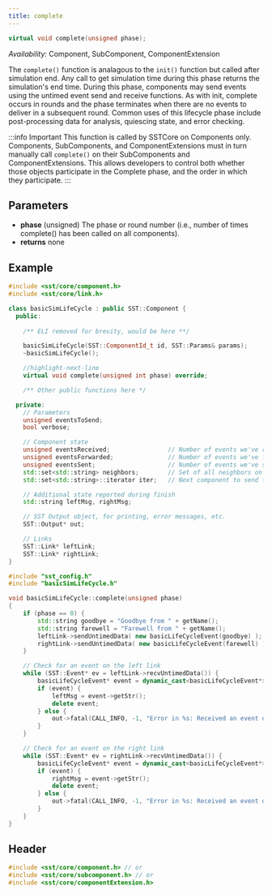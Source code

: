 ```yaml
---
title: complete
---
```


```cpp
virtual void complete(unsigned phase);
```

*Availability:* Component, SubComponent, ComponentExtension

The `complete()` function is analagous to the `init()` function but called after simulation end. Any call to get simulation time during this phase returns the simulation's end time. During this phase, components may send events using the untimed event send and receive functions. As with init, complete occurs in rounds and the phase terminates when there are no events to deliver in a subsequent round. Common uses of this lifecycle phase include post-processing data for analysis, quiescing state, and error checking.

:::info Important
This function is called by SSTCore on Components only. Components, SubComponents, and ComponentExtensions must in turn manually call `complete()` on their SubComponents and ComponentExtensions. This allows developers to control both whether those objects participate in the Complete phase, and the order in which they participate. 
:::

## Parameters
* **phase** (unsigned) The phase or round number (i.e., number of times complete() has been called on all components).
* **returns** none


## Example

<!--- SOURCE_CODE: sst-elements/src/sst/elements/simpleElementExample/basicSimLifeCycle.h --->
<!--- SOURCE_CODE: sst-elements/src/sst/elements/simpleElementExample/basicSimLifeCycle.cc --->
```cpp title="Excerpt from sst-elements/src/sst/elements/simpleElementExample/basicSimLifeCycle.h"
#include <sst/core/component.h>
#include <sst/core/link.h>

class basicSimLifeCycle : public SST::Component {
  public:
	
	/** ELI removed for brevity, would be here **/

	basicSimLifeCycle(SST::ComponentId_t id, SST::Params& params);
	~basicSimLifeCycle();

    //highlight-next-line
    virtual void complete(unsigned int phase) override;

	/** Other public functions here */

  private:
	// Parameters
    unsigned eventsToSend;
    bool verbose;

    // Component state
    unsigned eventsReceived;                // Number of events we've received
    unsigned eventsForwarded;               // Number of events we've forwarded
    unsigned eventsSent;                    // Number of events we've sent (initiated)
    std::set<std::string> neighbors;        // Set of all neighbors on the ring
    std::set<std::string>::iterator iter;   // Next component to send to in the eventRequests map 

    // Additional state reported during finish
    std::string leftMsg, rightMsg;

    // SST Output object, for printing, error messages, etc.
    SST::Output* out;

    // Links
    SST::Link* leftLink;
    SST::Link* rightLink;
}
```
```cpp title="Excerpt from sst-elements/src/sst/elements/simpleElementExample/basicSimLifeCycle.cc"
#include "sst_config.h"
#include "basicSimLifeCycle.h"

void basicSimLifeCycle::complete(unsigned phase)
{
    if (phase == 0) {
        std::string goodbye = "Goodbye from " + getName();
        std::string farewell = "Farewell from " + getName();
        leftLink->sendUntimedData( new basicLifeCycleEvent(goodbye) );
        rightLink->sendUntimedData( new basicLifeCycleEvent(farewell) );
    }

    // Check for an event on the left link
    while (SST::Event* ev = leftLink->recvUntimedData()) {
        basicLifeCycleEvent* event = dynamic_cast<basicLifeCycleEvent*>(ev);
        if (event) {
            leftMsg = event->getStr();
            delete event;
        } else {
            out->fatal(CALL_INFO, -1, "Error in %s: Received an event during complete() but it is not the expected type\n", getName().c_str());
        }
    }

    // Check for an event on the right link
    while (SST::Event* ev = rightLink->recvUntimedData()) {
        basicLifeCycleEvent* event = dynamic_cast<basicLifeCycleEvent*>(ev);
        if (event) {
            rightMsg = event->getStr();
            delete event;
        } else {
            out->fatal(CALL_INFO, -1, "Error in %s: Received an event during complete() but it is not the expected type\n", getName().c_str());
        }
    }
}
```

## Header
```cpp
#include <sst/core/component.h> // or
#include <sst/core/subcomponent.h> // or
#include <sst/core/componentExtension.h>
```